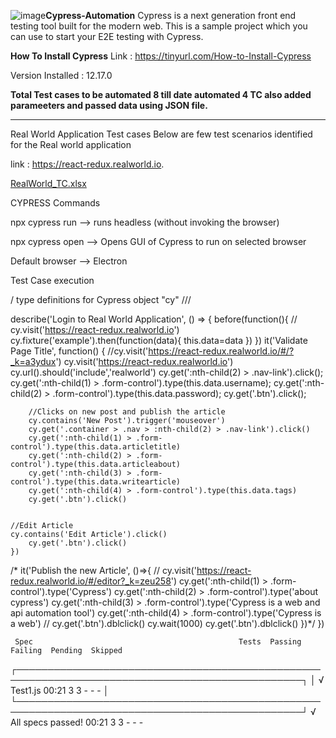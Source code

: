 ![image](https://github.com/ajayguptatech/cypress_realworld_app/assets/140374002/a5c08cec-5466-42c8-8371-4f2e0598fad5)**Cypress-Automation**
Cypress is a next generation front end testing tool built for the modern web. This is a sample project which you can use to start your E2E testing with Cypress.

**How To Install Cypress**
Link : https://tinyurl.com/How-to-Install-Cypress

Version Installed : 12.17.0

**Total Test cases to be automated 8 till date automated 4 TC also added parameeters and passed data using JSON file.**

--------------------------------------------------------------------------------------------------------------------------------------------------------------------------
Real World Application Test cases
Below are few test scenarios identified for the Real world application 

link : https://react-redux.realworld.io. 

[RealWorld_TC.xlsx](https://github.com/ajayguptatech/cypress_realworld_app/files/12193270/RealWorld_TC.xlsx)

CYPRESS Commands

npx cypress run --> runs headless (without invoking the browser)

npx cypress open --> Opens GUI of Cypress to run on selected browser 

Default browser --> Electron 

Test Case execution

/ type definitions for Cypress object "cy"
/// <reference types="cypress" />


describe('Login to Real World Application', () => {
    before(function(){
     // cy.visit('https://react-redux.realworld.io')
        cy.fixture('example').then(function(data){
            this.data=data
        })
    })
    it('Validate Page Title', function() {
      //cy.visit('https://react-redux.realworld.io/#/?_k=a3ydux')
        cy.visit('https://react-redux.realworld.io')
        cy.url().should('include','realworld') 
        cy.get(':nth-child(2) > .nav-link').click();
        cy.get(':nth-child(1) > .form-control').type(this.data.username);
        cy.get(':nth-child(2) > .form-control').type(this.data.password);
        cy.get('.btn').click();


        //Clicks on new post and publish the article
        cy.contains('New Post').trigger('mouseover')
        cy.get('.container > .nav > :nth-child(2) > .nav-link').click()
        cy.get(':nth-child(1) > .form-control').type(this.data.articletitle)
        cy.get(':nth-child(2) > .form-control').type(this.data.articleabout)
        cy.get(':nth-child(3) > .form-control').type(this.data.writearticle)
        cy.get(':nth-child(4) > .form-control').type(this.data.tags)
        cy.get('.btn').click()
  
    
    //Edit Article
    cy.contains('Edit Article').click()
        cy.get('.btn').click()
    })

 /*
    it('Publish the new Article', ()=>{
       // cy.visit('https://react-redux.realworld.io/#/editor?_k=zeu258')
        cy.get(':nth-child(1) > .form-control').type('Cypress')
        cy.get(':nth-child(2) > .form-control').type('about cypress')
        cy.get(':nth-child(3) > .form-control').type('Cypress is a web and api automation tool')
        cy.get(':nth-child(4) > .form-control').type('Cypress is a web')
    //    cy.get('.btn').dblclick()
        cy.wait(1000)
        cy.get('.btn').dblclick()
        })*/
})
     
     Spec                                              Tests  Passing  Failing  Pending  Skipped
  ┌────────────────────────────────────────────────────────────────────────────────────────────────┐
  │ √  Test1.js                                 00:21        3        3        -        -        - │
  └────────────────────────────────────────────────────────────────────────────────────────────────┘
    √  All specs passed!                        00:21        3        3        -        -        -






